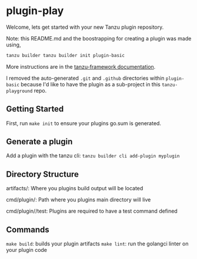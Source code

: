 # plugin-play

Welcome, lets get started with your new Tanzu plugin repository.

Note: this README.md and the boostrapping for creating a plugin was made using,

```bash
tanzu builder tanzu builder init plugin-basic
```

More instructions are in the [tanzu-framework documentation](https://github.com/vmware-tanzu/tanzu-framework/blob/main/docs/cli/plugin_implementation_guide.md).

I removed the auto-generated `.git` and `.github` directories within `plugin-basic` because I'd like to have the plugin as a sub-project in this `tanzu-playground` repo.

## Getting Started

First, run `make init` to ensure your plugins go.sum is generated.

## Generate a plugin

Add a plugin with the tanzu cli: `tanzu builder cli add-plugin myplugin`

## Directory Structure

artifacts/: Where you plugins build output will be located

cmd/plugin/<plugin>: Path where you plugins main directory will live

cmd/plugin/<plugin>/test: Plugins are required to have a test command defined

## Commands

`make build`: builds your plugin artifacts
`make lint`: run the golangci linter on your plugin code
